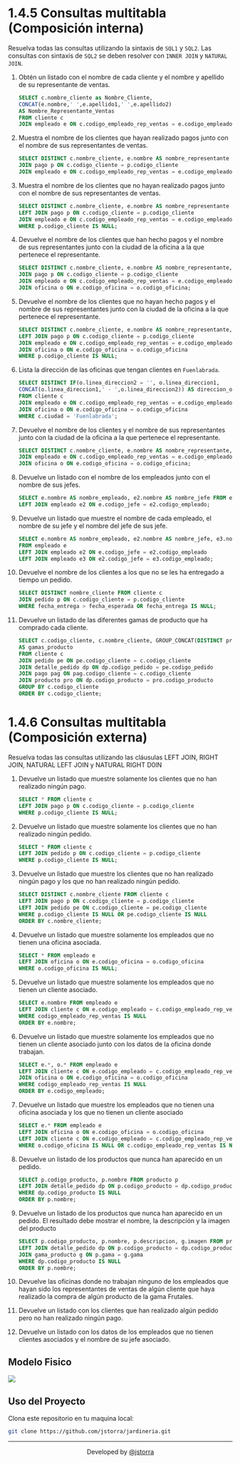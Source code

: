 # 1.4.5 Consultas multitabla (Composición interna)

Resuelva todas las consultas utilizando la sintaxis de `SQL1` y `SQL2`. Las consultas con sintaxis de `SQL2` se deben resolver con `INNER JOIN` y `NATURAL JOIN`.

1. Obtén un listado con el nombre de cada cliente y el nombre y apellido de su representante de ventas.

    ```SQL
    SELECT c.nombre_cliente as Nombre_Cliente,
    CONCAT(e.nombre,' ',e.apellido1,' ',e.apellido2)
    AS Nombre_Representante_Ventas
    FROM cliente c
    JOIN empleado e ON c.codigo_empleado_rep_ventas = e.codigo_empleado;
    ```

2. Muestra el nombre de los clientes que hayan realizado pagos junto con el nombre de sus representantes de ventas.

    ```SQL
    SELECT DISTINCT c.nombre_cliente, e.nombre AS nombre_representante FROM cliente c
    JOIN pago p ON c.codigo_cliente = p.codigo_cliente
    JOIN empleado e ON c.codigo_empleado_rep_ventas = e.codigo_empleado;
    ```

3. Muestra el nombre de los clientes que no hayan realizado pagos junto con el nombre de sus representantes de ventas.

    ```SQL
    SELECT DISTINCT c.nombre_cliente, e.nombre AS nombre_representante FROM cliente c
    LEFT JOIN pago p ON c.codigo_cliente = p.codigo_cliente
    JOIN empleado e ON c.codigo_empleado_rep_ventas = e.codigo_empleado
    WHERE p.codigo_cliente IS NULL;
    ```

4. Devuelve el nombre de los clientes que han hecho pagos y el nombre de sus representantes junto con la ciudad de la oficina a la que pertenece el representante.

    ```SQL
    SELECT DISTINCT c.nombre_cliente, e.nombre AS nombre_representante, o.ciudad FROM cliente c
    JOIN pago p ON c.codigo_cliente = p.codigo_cliente
    JOIN empleado e ON c.codigo_empleado_rep_ventas = e.codigo_empleado
    JOIN oficina o ON e.codigo_oficina = o.codigo_oficina;
    ```

5. Devuelve el nombre de los clientes que no hayan hecho pagos y el nombre de sus representantes junto con la ciudad de la oficina a la que pertenece el representante.

    ```SQL
    SELECT DISTINCT c.nombre_cliente, e.nombre AS nombre_representante, o.ciudad FROM cliente c
    LEFT JOIN pago p ON c.codigo_cliente = p.codigo_cliente
    JOIN empleado e ON c.codigo_empleado_rep_ventas = e.codigo_empleado
    JOIN oficina o ON e.codigo_oficina = o.codigo_oficina
    WHERE p.codigo_cliente IS NULL;
    ```

6. Lista la dirección de las oficinas que tengan clientes en `Fuenlabrada`.

    ```SQL
    SELECT DISTINCT IF(o.linea_direccion2 = '', o.linea_direccion1,
    CONCAT(o.linea_direccion1,' - ',o.linea_direccion2)) AS direccion_oficina
    FROM cliente c
    JOIN empleado e ON c.codigo_empleado_rep_ventas = e.codigo_empleado
    JOIN oficina o ON e.codigo_oficina = o.codigo_oficina
    WHERE c.ciudad = 'Fuenlabrada';
    ```

7. Devuelve el nombre de los clientes y el nombre de sus representantes junto con la ciudad de la oficina a la que pertenece el representante.

    ```SQL
    SELECT DISTINCT c.nombre_cliente, e.nombre AS nombre_representante, o.ciudad FROM cliente c
    JOIN empleado e ON c.codigo_empleado_rep_ventas = e.codigo_empleado
    JOIN oficina o ON e.codigo_oficina = o.codigo_oficina;
    ```

8. Devuelve un listado con el nombre de los empleados junto con el nombre de sus jefes.

    ```SQL
    SELECT e.nombre AS nombre_empleado, e2.nombre AS nombre_jefe FROM empleado e
    LEFT JOIN empleado e2 ON e.codigo_jefe = e2.codigo_empleado;
    ```

9. Devuelve un listado que muestre el nombre de cada empleado, el nombre de su jefe y el nombre del jefe de sus jefe.

    ```SQL
    SELECT e.nombre AS nombre_empleado, e2.nombre AS nombre_jefe, e3.nombre AS nombre_jefe_mayor
    FROM empleado e
    LEFT JOIN empleado e2 ON e.codigo_jefe = e2.codigo_empleado
    LEFT JOIN empleado e3 ON e2.codigo_jefe = e3.codigo_empleado;
    ```

10. Devuelve el nombre de los clientes a los que no se les ha entregado a tiempo un pedido.

    ```SQL
    SELECT DISTINCT nombre_cliente FROM cliente c
    JOIN pedido p ON c.codigo_cliente = p.codigo_cliente
    WHERE fecha_entrega > fecha_esperada OR fecha_entrega IS NULL;
    ```

11. Devuelve un listado de las diferentes gamas de producto que ha comprado cada cliente.

    ```SQL
    SELECT c.codigo_cliente, c.nombre_cliente, GROUP_CONCAT(DISTINCT pro.gama SEPARATOR ', ')
    AS gamas_producto 
    FROM cliente c
    JOIN pedido pe ON pe.codigo_cliente = c.codigo_cliente
    JOIN detalle_pedido dp ON dp.codigo_pedido = pe.codigo_pedido
    JOIN pago pag ON pag.codigo_cliente = c.codigo_cliente
    JOIN producto pro ON dp.codigo_producto = pro.codigo_producto
    GROUP BY c.codigo_cliente
    ORDER BY c.codigo_cliente;
    ```

# 1.4.6 Consultas multitabla (Composición externa)

Resuelva todas las consultas utilizando las cláusulas LEFT JOIN, RIGHT JOIN, NATURAL LEFT JOIN y NATURAL RIGHT D0IN 

1. Devuelve un listado que muestre solamente los clientes que no han realizado ningún pago.

    ```SQL
    SELECT * FROM cliente c
    LEFT JOIN pago p ON c.codigo_cliente = p.codigo_cliente
    WHERE p.codigo_cliente IS NULL; 
    ```

2. Devuelve un listado que muestre solamente los clientes que no han realizado ningún pedido.

    ```SQL
    SELECT * FROM cliente c
    LEFT JOIN pedido p ON c.codigo_cliente = p.codigo_cliente
    WHERE p.codigo_cliente IS NULL;
    ```

3. Devuelve un listado que muestre los clientes que no han realizado ningún pago y los que no han realizado ningún pedido.

    ```SQL
    SELECT DISTINCT c.nombre_cliente FROM cliente c
    LEFT JOIN pago p ON c.codigo_cliente = p.codigo_cliente
    LEFT JOIN pedido pe ON c.codigo_cliente = pe.codigo_cliente
    WHERE p.codigo_cliente IS NULL OR pe.codigo_cliente IS NULL
    ORDER BY c.nombre_cliente;
    ```

4. Devuelve un listado que muestre solamente los empleados que no tienen una oficina asociada.

    ```SQL
    SELECT * FROM empleado e
    LEFT JOIN oficina o ON e.codigo_oficina = o.codigo_oficina
    WHERE o.codigo_oficina IS NULL;
    ```

5. Devuelve un listado que muestre solamente los empleados que no tienen un cliente asociado.

    ```SQL
    SELECT e.nombre FROM empleado e
    LEFT JOIN cliente c ON e.codigo_empleado = c.codigo_empleado_rep_ventas
    WHERE codigo_empleado_rep_ventas IS NULL
    ORDER BY e.nombre;
    ```

6. Devuelve un listado que muestre solamente los empleados que no tienen un cliente asociado junto con los datos de la oficina donde trabajan.

    ```SQL
    SELECT e.*, o.* FROM empleado e
    LEFT JOIN cliente c ON e.codigo_empleado = c.codigo_empleado_rep_ventas
    JOIN oficina o ON e.codigo_oficina = o.codigo_oficina
    WHERE codigo_empleado_rep_ventas IS NULL
    ORDER BY e.codigo_empleado;
    ```

7. Devuelve un listado que muestre los empleados que no tienen una oficina asociada y los que no tienen un cliente asociado

    ```SQL
    SELECT e.* FROM empleado e
    LEFT JOIN oficina o ON e.codigo_oficina = o.codigo_oficina
    LEFT JOIN cliente c ON e.codigo_empleado = c.codigo_empleado_rep_ventas
    WHERE o.codigo_oficina IS NULL OR c.codigo_empleado_rep_ventas IS NULL;
    ```

8. Devuelve un listado de los productos que nunca han aparecido en un pedido.

    ```SQL
    SELECT p.codigo_producto, p.nombre FROM producto p
    LEFT JOIN detalle_pedido dp ON p.codigo_producto = dp.codigo_producto
    WHERE dp.codigo_producto IS NULL
    ORDER BY p.nombre;
    ```

9. Devuelve un listado de los productos que nunca han aparecido en un pedido. El resultado debe mostrar el nombre, la descripción y la imagen del producto

    ```SQL
    SELECT p.codigo_producto, p.nombre, p.descripcion, g.imagen FROM producto p
    LEFT JOIN detalle_pedido dp ON p.codigo_producto = dp.codigo_producto
    JOIN gama_producto g ON p.gama = g.gama
    WHERE dp.codigo_producto IS NULL
    ORDER BY p.nombre;
    ```

10. Devuelve las oficinas donde no trabajan ninguno de los empleados que hayan sido los representantes de ventas de algún cliente que haya realizado la compra de algún producto de la gama Frutales.

11. Devuelve un listado con los clientes que han realizado algún pedido pero no han realizado ningún pago.

12. Devuelve un listado con los datos de los empleados que no tienen clientes asociados y el nombre de su jefe asociado.

## Modelo Fisico

![](modelo-fisico.png)

## Uso del Proyecto

Clona este repositorio en tu maquina local:

```BASH
git clone https://github.com/jstorra/jardineria.git
```

---

<p align="center">Developed by <a href="https://github.com/jstorra">@jstorra</a></p>